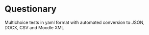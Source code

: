 # Questionary
Multichoice tests in yaml format with automated conversion to JSON, DOCX, CSV and Moodle XML
